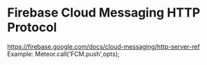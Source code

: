 # Firebase Cloud Messaging HTTP Protocol
https://firebase.google.com/docs/cloud-messaging/http-server-ref
Example:
Meteor.call('FCM.push',opts);

